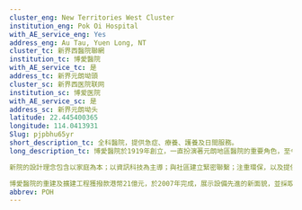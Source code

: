 ```yaml
---
cluster_eng: New Territories West Cluster
institution_eng: Pok Oi Hospital
with_AE_service_eng: Yes
address_eng: Au Tau, Yuen Long, NT
cluster_tc: 新界西醫院聯網
institution_tc: 博愛醫院
with_AE_service_tc: 是
address_tc: 新界元朗坳頭
cluster_sc: 新界西医院联网
institution_sc: 博爱医院
with_AE_service_sc: 是
address_sc: 新界元朗坳头
latitude: 22.445400365
longitude: 114.0413931
Slug: pjpbhu65yr
short_description_tc: 全科醫院，提供急症、療養、護養及日間服務。
long_description_tc: 博愛醫院於1919年創立，一直扮演著元朗地區醫院的重要角色，至今已有90年歷史。為應付新界西與日俱增的醫療需要，政府在1998年落實重建博愛醫院。

新院的設計理念包含以家庭為本；以資訊科技為主導；與社區建立緊密聯繫；注重環保，以及提供有利於治療的環境。

博愛醫院的重建及擴建工程獲撥款港幣21億元，於2007年完成，展示設備先進的新面貌，並採取分期開展服務的模式。我們將密切監察人口增長及區內居民需要，不斷更新醫療服務，繼續發揮「醫護市民」的博愛精神。
abbrev: POH
---
```

